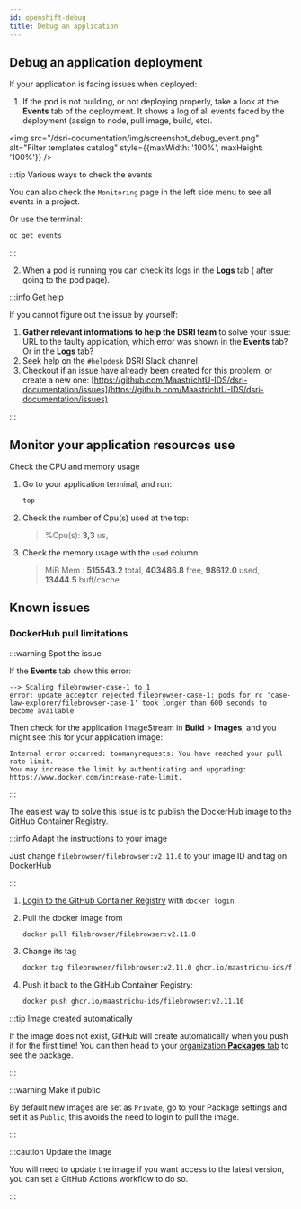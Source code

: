 ```yaml
---
id: openshift-debug
title: Debug an application
---
```


## Debug an application deployment

If your application is facing issues when deployed:

1. If the pod is not building, or not deploying properly, take a look at the **Events** tab of the deployment. It shows a log of all events faced by the deployment (assign to node, pull image, build, etc).

<img src="/dsri-documentation/img/screenshot_debug_event.png" alt="Filter templates catalog" style={{maxWidth: '100%', maxHeight: '100%'}} />

:::tip Various ways to check the events

You can also check the `Monitoring` page in the left side menu to see all events in a project.

Or use the terminal:

```bash
oc get events
```

:::

2. When a pod is running you can check its logs in the **Logs** tab ( after going to the pod page).

:::info Get help

If you cannot figure out the issue by yourself:

1. **Gather relevant informations to help the DSRI team** to solve your issue: URL to the faulty application, which error was shown in the **Events** tab? Or in the **Logs** tab?
2. Seek help on the `#helpdesk` DSRI Slack channel
3. Checkout if an issue have already been created for this problem, or create a new one: [https://github.com/MaastrichtU-IDS/dsri-documentation/issues](https://github.com/MaastrichtU-IDS/dsri-documentation/issues)

:::

## Monitor your application resources use

Check the CPU and memory usage

1. Go to your application terminal, and run:

   ```bash
   top
   ```

2. Check the number of Cpu(s) used at the top:

   > %Cpu(s):  **3,3** us,

3. Check the memory usage with the `used` column:

   > MiB Mem : **515543.2** total,   **403486.8** free,  **98612.0** used,  **13444.5** buff/cache

## Known issues

### DockerHub pull limitations

:::warning Spot the issue

If the **Events** tab show this error:

```
--> Scaling filebrowser-case-1 to 1
error: update acceptor rejected filebrowser-case-1: pods for rc 'case-law-explorer/filebrowser-case-1' took longer than 600 seconds to become available
```

Then check for the application ImageStream in **Build** > **Images**, and you might see this for your application image:

```
Internal error occurred: toomanyrequests: You have reached your pull rate limit. 
You may increase the limit by authenticating and upgrading: https://www.docker.com/increase-rate-limit.
```

:::

The easiest way to solve this issue is to publish the DockerHub image to the GitHub Container Registry.

:::info Adapt the instructions to your image

Just change `filebrowser/filebrowser:v2.11.0` to your image ID and tag on DockerHub

:::

1. [Login to the GitHub Container Registry](https://maastrichtu-ids.github.io/dsri-documentation/docs/guide-publish-image#login-to-github-container-registry) with `docker login`.

2. Pull the docker image from 

    ```bash
    docker pull filebrowser/filebrowser:v2.11.0
    ```

3. Change its tag

    ```bash
    docker tag filebrowser/filebrowser:v2.11.0 ghcr.io/maastrichu-ids/filebrowser:v2.11.10
    ```

4. Push it back to the GitHub Container Registry:

    ```bash
    docker push ghcr.io/maastrichu-ids/filebrowser:v2.11.10
    ```

:::tip Image created automatically

If the image does not exist, GitHub will create automatically when you push it for the first time! You can then head to your [organization **Packages** tab](https://github.com/orgs/MaastrichtU-IDS/packages) to see the package.

:::

:::warning Make it public

By default new images are set as `Private`, go to your Package settings and set it as `Public`, this avoids the need to login to pull the image.

:::

:::caution Update the image

You will need to update the image if you want access to the latest version, you can set a GitHub Actions workflow to do so.

:::